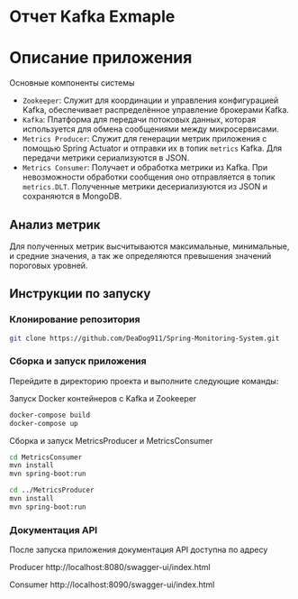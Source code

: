 # Отчет Kafka Exmaple

# Описание приложения
Основные компоненты системы
- `Zookeeper`: Служит для координации и управления конфигурацией Kafka, обеспечивает распределённое управление брокерами Kafka.
- `Kafka`: Платформа для передачи потоковых данных, которая используется для обмена сообщениями между микросервисами.
- `Metrics Producer`: Служит для генерации метрик приложения с помощью Spring Actuator и отправки их в топик `metrics` Kafka.
Для передачи метрики сериализуются в JSON.
- `Metrics Consumer`: Получает и обработка метрики из Kafka. При невозможности обработки сообщения оно отправляется в топик `metrics.DLT`.
Полученные метрики десериализуются из JSON и сохраняются в MongoDB.

## Анализ метрик

Для полученных метрик высчитываются максимальные, минимальные, и средние значения, а так же определяются превышения значений пороговых уровней.

## Инструкции по запуску

### Клонирование репозитория

```bash
git clone https://github.com/DeaDog911/Spring-Monitoring-System.git
```

### Сборка и запуск приложения
Перейдите в директорию проекта и выполните следующие команды:

Запуск Docker контейнеров с Kafka и Zookeeper
```bash
docker-compose build
docker-compose up 
```

Сборка и запуск MetricsProducer и MetricsConsumer
```bash
cd MetricsConsumer
mvn install
mvn spring-boot:run

cd ../MetricsProducer
mvn install
mvn spring-boot:run
```

### Документация API

После запуска приложения документация API доступна по адресу

Producer
http://localhost:8080/swagger-ui/index.html

Consumer
http://localhost:8090/swagger-ui/index.html



